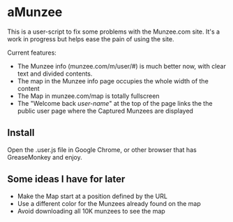 # aMunzee #

This is a user-script to fix some problems with the Munzee.com site. It's a work in progress but helps ease the pain of using the site.

Current features:

* The Munzee info (munzee.com/m/user/#) is much better now, with clear text and divided contents.
* The map in the Munzee info page occupies the whole width of the content
* The Map in munzee.com/map is totally fullscreen
* The "Welcome back *user-name*" at the top of the page links the the public user page where the Captured Munzees are displayed


## Install ##

Open the .user.js file in Google Chrome, or other browser that has GreaseMonkey and enjoy.




## Some ideas I have for later ##

* Make the Map start at a position defined by the URL
* Use a different color for the Munzees already found on the map
* Avoid downloading all 10K munzees to see the map